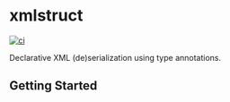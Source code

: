 # xmlstruct

[![ci](https://github.com/flxbe/xmlstruct/actions/workflows/ci.yml/badge.svg)](https://github.com/flxbe/xmlstruct/actions/workflows/ci.yml)
<!-- [![pypi](https://img.shields.io/pypi/v/xmlstruct)](https://pypi.org/project/xmlstruct/) -->
<!-- [![python](https://img.shields.io/pypi/pyversions/xmlstruct)](https://img.shields.io/pypi/pyversions/xmlstruct) -->

<!-- start elevator-pitch -->

Declarative XML (de)serialization using type annotations.

<!-- end elevator-pitch -->

## Getting Started

<!-- start quickstart -->

